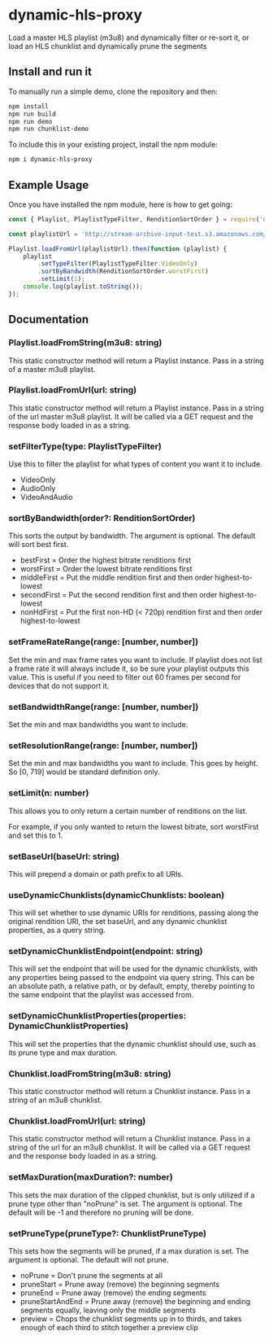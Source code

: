# dynamic-hls-proxy

Load a master HLS playlist (m3u8) and dynamically filter or re-sort it, or load an HLS chunklist and dynamically prune the segments

## Install and run it

To manually run a simple demo, clone the repository and then:

```bash
npm install
npm run build
npm run demo
npm run chunklist-demo
```

To include this in your existing project, install the npm module:

```bash
npm i dynamic-hls-proxy
```

## Example Usage

Once you have installed the npm module, here is how to get going:

```javascript
const { Playlist, PlaylistTypeFilter, RenditionSortOrder } = require('dynamic-hls-proxy');

const playlistUrl = 'http://stream-archive-input-test.s3.amazonaws.com/output/14ajhmZDE6Wi9ct9_qHDCWeukB15ssKO/playlist.m3u8';

Playlist.loadFromUrl(playlistUrl).then(function (playlist) {
    playlist
        .setTypeFilter(PlaylistTypeFilter.VideoOnly)
        .sortByBandwidth(RenditionSortOrder.worstFirst)
        .setLimit(1);
    console.log(playlist.toString());
});

```

## Documentation

### Playlist.loadFromString(m3u8: string)

This static constructor method will return a Playlist instance. Pass in a string of a master m3u8 playlist.

### Playlist.loadFromUrl(url: string)

This static constructor method will return a Playlist instance. Pass in a string of the url master m3u8 playlist. It will be called via a GET request and the response body loaded in as a string.

### setFilterType(type: PlaylistTypeFilter)

Use this to filter the playlist for what types of content you want it to include.

 - VideoOnly
 - AudioOnly
 - VideoAndAudio

### sortByBandwidth(order?: RenditionSortOrder)

This sorts the output by bandwidth. The argument is optional. The default will sort best first.

 - bestFirst = Order the highest bitrate renditions first
 - worstFirst = Order the lowest bitrate renditions first
 - middleFirst = Put the middle rendition first and then order highest-to-lowest
 - secondFirst = Put the second rendition first and then order highest-to-lowest
 - nonHdFirst = Put the first non-HD (< 720p) rendition first and then order highest-to-lowest

 ### setFrameRateRange(range: [number, number])

Set the min and max frame rates you want to include. If playlist does not list a frame rate it will always include it, so be sure your playlist outputs this value. This is useful if you need to filter out 60 frames per second for devices that do not support it.

### setBandwidthRange(range: [number, number])

Set the min and max bandwidths you want to include.

### setResolutionRange(range: [number, number])

Set the min and max bandwidths you want to include. This goes by height. So [0, 719] would be standard definition only.

### setLimit(n: number)

This allows you to only return a certain number of renditions on the list.

For example, if you only wanted to return the lowest bitrate, sort worstFirst and set this to 1.

### setBaseUrl(baseUrl: string)

This will prepend a domain or path prefix to all URIs.

### useDynamicChunklists(dynamicChunklists: boolean)

This will set whether to use dynamic URIs for renditions, passing along the original rendition URI, the set baseUrl, and any dynamic chunklist properties, as a query string.

### setDynamicChunklistEndpoint(endpoint: string)

This will set the endpoint that will be used for the dynamic chunklists, with any properties being passed to the endpoint via query string. This can be an absolute path, a relative path, or by default, empty, thereby pointing to the same endpoint that the playlist was accessed from.

### setDynamicChunklistProperties(properties: DynamicChunklistProperties)

This will set the properties that the dynamic chunklist should use, such as its prune type and max duration.

### Chunklist.loadFromString(m3u8: string)

This static constructor method will return a Chunklist instance. Pass in a string of an m3u8 chunklist.

### Chunklist.loadFromUrl(url: string)

This static constructor method will return a Chunklist instance. Pass in a string of the url for an m3u8 chunklist. It will be called via a GET request and the response body loaded in as a string.

### setMaxDuration(maxDuration?: number)

This sets the max duration of the clipped chunklist, but is only utilized if a prune type other than "noPrune" is set. The argument is optional. The default will be -1 and therefore no pruning will be done.

### setPruneType(pruneType?: ChunklistPruneType)

This sets how the segments will be pruned, if a max duration is set. The argument is optional. The default will not prune.

 - noPrune = Don't prune the segments at all
 - pruneStart = Prune away (remove) the beginning segments
 - pruneEnd = Prune away (remove) the ending segments
 - pruneStartAndEnd = Prune away (remove) the beginning and ending segments equally, leaving only the middle segments
 - preview = Chops the chunklist segments up in to thirds, and takes enough of each third to stitch together a preview clip
